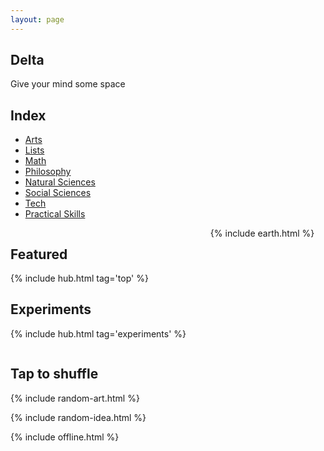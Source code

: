 ```yaml
---
layout: page
---
```



## Delta 
Give your mind some space

## Index

<div style="margin-top:0.5rem">

<ul>
  <li><a href='/arts/'>Arts</a></li>
  <li><a href='/lists/'>Lists</a></li>
  <li><a href='/math/'>Math</a></li>
  <li><a href='/philosophy/'>Philosophy</a></li>
  <li><a href='/natural-sciences/'>Natural Sciences</a></li>
  <li><a href='/social-sciences/'>Social Sciences</a></li>
  <li><a href='/tech/'>Tech</a></li>
  <li><a href='/skills/'>Practical Skills</a></li>

</ul>

</div>


<div class="columns is-vcentered">

<div class="column">

<h2>Featured</h2>

{% include hub.html tag='top' %}

<h2>Experiments</h2>

{% include hub.html tag='experiments' %}

</div>

<div class="column">
  {% include earth.html %}
</div>

</div>




## Tap to shuffle   

{% include random-art.html %}

{% include random-idea.html %}


{% include offline.html  %}



